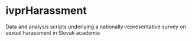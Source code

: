 # ivprHarassment
Data and analysis scripts underlying a nationally-representative survey on sexual harassment in Slovak academia
